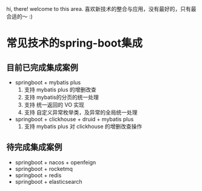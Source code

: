 
hi, there! welcome to this area.
喜欢新技术的整合与应用，没有最好的，只有最合适的～  :)

# 常见技术的spring-boot集成

## 目前已完成集成案例
* springboot + mybatis plus
    1. 支持 mybatis plus 的增删改查
    2. 支持 mybatis的分页的统一处理
    3. 支持 统一返回的 VO 实现
    4. 支持 自定义异常枚举类，及异常的全局统一处理
* springboot + clickhouse +  druid + mybatis plus
    1. 支持 mybatis plus 对 clickhouse 的增删改查操作


## 待完成集成案例
* springboot + nacos + openfeign
* springboot + rocketmq
* springboot + redis
* springboot + elasticsearch




